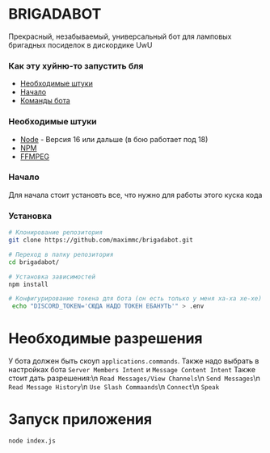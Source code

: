# BRIGADABOT

Прекрасный, незабываемый, универсальный бот для ламповых бригадных посиделок в дискордике UwU

### Как эту хуйню-то запустить бля
* [Необходимые штуки](#requirements)
* [Начало](#getting-started)
* [Команды бота](#features--commands)

### Необходимые штуки
- [Node](https://nodejs.org/en/) - Версия 16 или дальше (в бою работает под 18)
- [NPM](https://www.npmjs.com/)
- [FFMPEG](https://www.ffmpeg.org/)

### Начало
Для начала стоит установть все, что нужно для работы этого куска кода


### Установка
```bash
# Клонирование репозитория
git clone https://github.com/maximmc/brigadabot.git

# Переход в папку репозитория
cd brigadabot/

# Установка зависимостей
npm install

# Конфигурирование токена для бота (он есть только у меня ха-ха хе-хе)
 echo "DISCORD_TOKEN='СЮДА НАДО ТОКЕН ЕБАНУТЬ'" > .env
```
# Необходимые разрешения
У бота должен быть скоуп `applications.commands`. Также надо выбрать в настройках бота `Server Members Intent` и `Message Content Intent`
Также стоит дать разрешения:\n
`Read Messages/View Channels`\n
`Send Messages`\n
`Read Message History`\n
`Use Slash Commaands`\n
`Connect`\n
`Speak`

# Запуск приложения
```bash
node index.js
```
